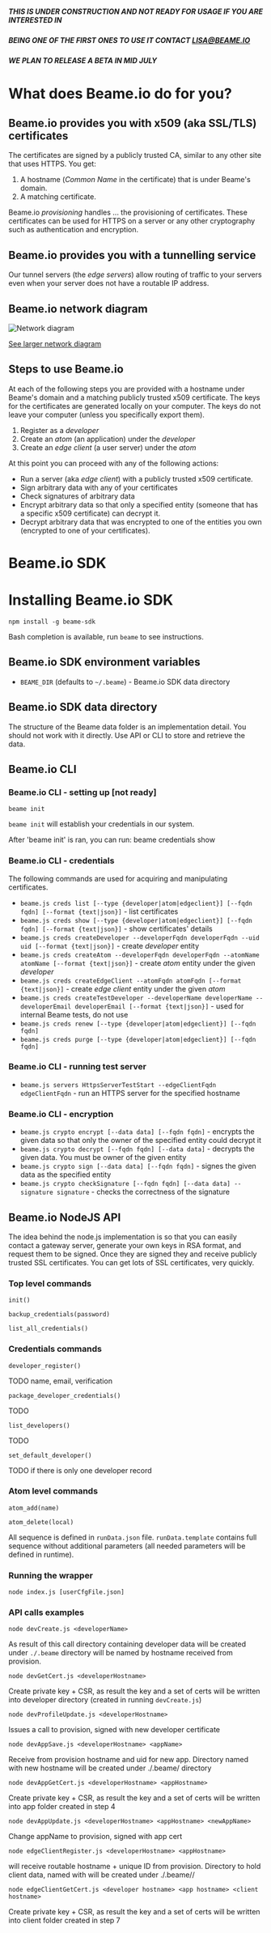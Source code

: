 ##### THIS IS UNDER CONSTRUCTION AND NOT READY FOR USAGE IF YOU ARE INTERESTED IN 
##### BEING ONE OF THE FIRST ONES TO USE IT CONTACT LISA@BEAME.IO
##### WE PLAN TO RELEASE A BETA IN MID JULY 

# What does Beame.io do for you?

##  Beame.io provides you with x509 (aka SSL/TLS) certificates

The certificates are signed by a publicly trusted CA, similar to any other site that uses HTTPS.
You get:

1. A hostname (*Common Name* in the certificate) that is under Beame's domain.
1. A matching certificate.

Beame.io *provisioning* handles ... the provisioning of certificates.
These certificates can be used for HTTPS on a server or any other cryptography such as authentication and encryption.

## Beame.io provides you with a tunnelling service

Our tunnel servers (the *edge servers*) allow routing of traffic to your servers even when your server does not have a routable IP address.

## Beame.io network diagram

![Network diagram](readme-net-diag-small.png)

[See larger network diagram](readme-net-diag-large.png)

## Steps to use Beame.io

At each of the following steps you are provided with a hostname under Beame's domain and a matching publicly trusted x509 certificate. The keys for the certificates are generated locally on your computer. The keys do not leave your computer (unless you specifically export them).

1. Register as a *developer*
1. Create an *atom* (an application) under the *developer*
1. Create an *edge client* (a user server) under the *atom*

At this point you can proceed with any of the following actions:

* Run a server (aka *edge client*) with a publicly trusted x509 certificate.
* Sign arbitrary data with any of your certificates
* Check signatures of arbitrary data
* Encrypt arbitrary data so that only a specified entity (someone that has a specific x509 certificate) can decrypt it.
* Decrypt arbitrary data that was encrypted to one of the entities you own (encrypted to one of your certificates).

# Beame.io SDK

# Installing Beame.io SDK

	npm install -g beame-sdk

Bash completion is available, run `beame` to see instructions.

## Beame.io SDK environment variables

* `BEAME_DIR` (defaults to `~/.beame`) - Beame.io SDK data directory

## Beame.io SDK data directory

The structure of the Beame data folder is an implementation detail. You should not work with it directly. Use API or CLI to store and retrieve the data.

## Beame.io CLI

### Beame.io CLI - setting up [not ready]

	beame init

`beame init` will establish your credentials in our system.

After 'beame init' is ran, you can run:
	beame credentials show

### Beame.io CLI - credentials

The following commands are used for acquiring and manipulating certificates.

* `beame.js creds list [--type {developer|atom|edgeclient}] [--fqdn fqdn] [--format {text|json}]` - list certificates
* `beame.js creds show [--type {developer|atom|edgeclient}] [--fqdn fqdn] [--format {text|json}]` - show certificates' details
* `beame.js creds createDeveloper --developerFqdn developerFqdn --uid uid [--format {text|json}]` - create *developer* entity
* `beame.js creds createAtom --developerFqdn developerFqdn --atomName atomName [--format {text|json}]` - create *atom* entity under the given *developer*
* `beame.js creds createEdgeClient --atomFqdn atomFqdn [--format {text|json}]` - create *edge client* entity under the given *atom*
* `beame.js creds createTestDeveloper --developerName developerName --developerEmail developerEmail [--format {text|json}]` - used for internal Beame tests, do not use
* `beame.js creds renew [--type {developer|atom|edgeclient}] [--fqdn fqdn]`
* `beame.js creds purge [--type {developer|atom|edgeclient}] [--fqdn fqdn]`

### Beame.io CLI - running test server

* `beame.js servers HttpsServerTestStart --edgeClientFqdn edgeClientFqdn` - run an HTTPS server for the specified hostname

### Beame.io CLI - encryption

* `beame.js crypto encrypt [--data data] [--fqdn fqdn]` - encrypts the given data so that only the owner of the specified entity could decrypt it
* `beame.js crypto decrypt [--fqdn fqdn] [--data data]` - decrypts the given data. You must be owner of the given entity
* `beame.js crypto sign [--data data] [--fqdn fqdn]` - signes the given data as the specified entity
* `beame.js crypto checkSignature [--fqdn fqdn] [--data data] --signature signature` - checks the correctness of the signature

	
## Beame.io NodeJS API

The idea behind the node.js implementation is so that you can easily contact a
gateway server, generate your own keys in RSA format, and request them to be
signed.  Once they are signed they and receive publicly trusted SSL
certificates. You can get lots of SSL certificates, very quickly.

### Top level commands

	init()

	backup_credentials(password)

	list_all_credentials()

### Credentials commands

	developer_register()

TODO
name, email, verification

	package_developer_credentials()

TODO

	list_developers()

TODO

	set_default_developer()

TODO
if there is only one developer record

### Atom level commands

	atom_add(name)

	atom_delete(local)

All sequence is defined in `runData.json` file. `runData.template` contains full
sequence without additional parameters (all needed parameters will be defined
in runtime).

### Running the wrapper

	node index.js [userCfgFile.json]

### API calls examples

	node devCreate.js <developerName>

As result of this call directory containing developer data will be created
under `./.beame` directory will be named by hostname received from provision.

	node devGetCert.js <developerHostname>

Create private key + CSR, as result the key and a set of certs will be written
into developer directory (created in running `devCreate.js`)

	node devProfileUpdate.js <developerHostname>

Issues a call to provision, signed with new developer certificate

	node devAppSave.js <developerHostname> <appName>

Receive from provision hostname and uid for new app. Directory named with new hostname will be created
under ./.beame/<developerHostname> directory

	node devAppGetCert.js <developerHostname> <appHostname>

Create private key + CSR, as result the key and a set of certs will be written into app folder
created in step 4

	node devAppUpdate.js <developerHostname> <appHostname> <newAppName>

Change appName to provision, signed with app cert

	node edgeClientRegister.js <developerHostname> <appHostname>

will receive routable hostname + unique ID from provision. Directory to hold client data, named with 
<clientHostname> will be created under ./.beame/<developerHostname>/<appHostname>

	node edgeClientGetCert.js <developer hostname> <app hostname> <client hostname>

Create private key + CSR, as result the key and a set of certs will be written into client folder
created in step 7

